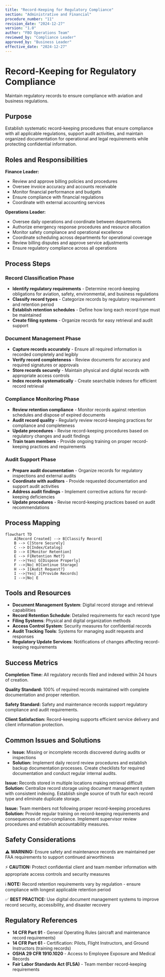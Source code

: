 ```yaml
---
title: "Record-Keeping for Regulatory Compliance"
section: "Administrative and Financial"
procedure_number: "11"
revision_date: "2024-12-27"
version: "1.0"
author: "FBO Operations Team"
reviewed_by: "Compliance Leader"
approved_by: "Business Leader"
effective_date: "2024-12-27"
---
```


# Record-Keeping for Regulatory Compliance

Maintain regulatory records to ensure compliance with aviation and business regulations.

## Purpose

Establish systematic record-keeping procedures that ensure compliance with all applicable regulations, support audit activities, and maintain organized documentation for operational and legal requirements while protecting confidential information.

## Roles and Responsibilities

**Finance Leader:**

- Review and approve billing policies and procedures
- Oversee invoice accuracy and accounts receivable
- Monitor financial performance and budgets
- Ensure compliance with financial regulations
- Coordinate with external accounting services

**Operations Leader:**

- Oversee daily operations and coordinate between departments
- Authorize emergency response procedures and resource allocation
- Monitor safety compliance and operational excellence
- Coordinate scheduling across departments for operational coverage
- Review billing disputes and approve service adjustments
- Ensure regulatory compliance across all operations
## Process Steps

### Record Classification Phase

- **Identify regulatory requirements** - Determine record-keeping obligations for aviation, safety, environmental, and business regulations
- **Classify record types** - Categorize records by regulatory requirement and retention period
- **Establish retention schedules** - Define how long each record type must be maintained
- **Create filing systems** - Organize records for easy retrieval and audit support

### Document Management Phase

- **Capture records accurately** - Ensure all required information is recorded completely and legibly
- **Verify record completeness** - Review documents for accuracy and required signatures or approvals
- **Store records securely** - Maintain physical and digital records with appropriate access controls
- **Index records systematically** - Create searchable indexes for efficient record retrieval

### Compliance Monitoring Phase

- **Review retention compliance** - Monitor records against retention schedules and dispose of expired documents
- **Audit record quality** - Regularly review record-keeping practices for compliance and completeness
- **Update procedures** - Revise record-keeping procedures based on regulatory changes and audit findings
- **Train team members** - Provide ongoing training on proper record-keeping practices and requirements

### Audit Support Phase

- **Prepare audit documentation** - Organize records for regulatory inspections and external audits
- **Coordinate with auditors** - Provide requested documentation and support audit activities
- **Address audit findings** - Implement corrective actions for record-keeping deficiencies
- **Update procedures** - Revise record-keeping practices based on audit recommendations

## Process Mapping

```mermaid
flowchart TD
    A[Record Created] --> B[Classify Record]
    B --> C[Store Securely]
    C --> D[Index/Catalog]
    D --> E[Monitor Retention]
    E --> F{Retention Met?}
    F -->|Yes| G[Dispose Properly]
    F -->|No| H[Continue Storage]
    H --> I{Audit Request?}
    I -->|Yes| J[Provide Records]
    I -->|No| E
```

## Tools and Resources

- **Document Management System**: Digital record storage and retrieval capabilities
- **Record Retention Schedule**: Detailed requirements for each record type
- **Filing Systems**: Physical and digital organization methods
- **Access Control System**: Security measures for confidential records
- **Audit Tracking Tools**: Systems for managing audit requests and responses
- **Regulatory Update Services**: Notifications of changes affecting record-keeping requirements

## Success Metrics

**Completion Time:** All regulatory records filed and indexed within 24 hours of creation.

**Quality Standard:** 100% of required records maintained with complete documentation and proper retention.

**Safety Standard:** Safety and maintenance records support regulatory compliance and audit requirements.

**Client Satisfaction:** Record-keeping supports efficient service delivery and client information protection.

## Common Issues and Solutions

- **Issue:** Missing or incomplete records discovered during audits or inspections
- **Solution:** Implement daily record review procedures and establish backup documentation processes. Create checklists for required documentation and conduct regular internal audits.




**Issue:** Records stored in multiple locations making retrieval difficult
**Solution:** Centralize record storage using document management system with consistent indexing. Establish single source of truth for each record type and eliminate duplicate storage.

**Issue:** Team members not following proper record-keeping procedures
**Solution:** Provide regular training on record-keeping requirements and consequences of non-compliance. Implement supervisor review procedures and establish accountability measures.

## Safety Considerations

⚠️ **WARNING:** Ensure safety and maintenance records are maintained per FAA requirements to support continued airworthiness



⚡ **CAUTION:** Protect confidential client and team member information with appropriate access controls and security measures

ℹ️ **NOTE:** Record retention requirements vary by regulation - ensure compliance with longest applicable retention period

✅ **BEST PRACTICE:** Use digital document management systems to improve record security, accessibility, and disaster recovery

## Regulatory References

- **14 CFR Part 91** - General Operating Rules (aircraft and maintenance record requirements)
- **14 CFR Part 61** - Certification: Pilots, Flight Instructors, and Ground Instructors (training records)
- **OSHA 29 CFR 1910.1020** - Access to Employee Exposure and Medical Records
- **Fair Labor Standards Act (FLSA)** - Team member record-keeping requirements

